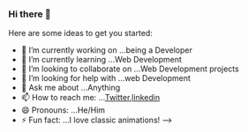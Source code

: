 ### Hi there 👋

Here are some ideas to get you started:

- 🔭 I’m currently working on ...being a Developer
- 🌱 I’m currently learning ...Web Development
- 👯 I’m looking to collaborate on ...Web Development projects 
- 🤔 I’m looking for help with ...web Development
- 💬 Ask me about ...Anything
- 📫 How to reach me: ...[Twitter](Aaron-Ekal/Aaron-Ekal),[linkedin](https://www.linkedin.com/in/aaron-ekal-277699184/)
- 😄 Pronouns: ...He/Him
- ⚡ Fun fact: ...I love classic animations!
-->
